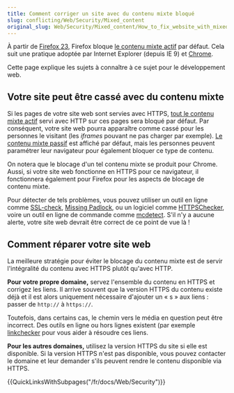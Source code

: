 ```yaml
---
title: Comment corriger un site avec du contenu mixte bloqué
slug: conflicting/Web/Security/Mixed_content
original_slug: Web/Security/Mixed_content/How_to_fix_website_with_mixed_content
---
```


À partir de [Firefox 23](/fr/docs/Mozilla/Firefox/Releases/23), Firefox bloque [le contenu mixte actif](/fr/docs/Web/Security/Mixed_content#contenu_mixte_actif) par défaut. Cela suit une pratique adoptée par Internet Explorer (depuis IE 9) et [Chrome](https://security.googleblog.com/2011/06/trying-to-end-mixed-scripting.html?m=1).

Cette page explique les sujets à connaître à ce sujet pour le développement web.

## Votre site peut être cassé avec du contenu mixte

Si les pages de votre site web sont servies avec HTTPS, [tout le contenu mixte actif](/fr/docs/Web/Security/Mixed_content#contenu_mixte_actif) servi avec HTTP sur ces pages sera bloqué par défaut. Par conséquent, votre site web pourra apparaître comme cassé pour les personnes le visitant (les <i lang="en">iframes</i> pouvant ne pas charger par exemple). [Le contenu mixte passif](/fr/docs/Web/Security/Mixed_content#contenu_mixte_passif_daffichage) est affiché par défaut, mais les personnes peuvent paramétrer leur navigateur pour également bloquer ce type de contenu.

On notera que le blocage d'un tel contenu mixte se produit pour Chrome. Aussi, si votre site web fonctionne en HTTPS pour ce navigateur, il fonctionnera également pour Firefox pour les aspects de blocage de contenu mixte.

Pour détecter de tels problèmes, vous pouvez utiliser un outil en ligne comme [SSL-check](https://www.jitbit.com/sslcheck/), [Missing Padlock](https://www.missingpadlock.com), ou un logiciel comme [HTTPSChecker](https://httpschecker.net/how-it-works), voire un outil en ligne de commande comme [mcdetect](https://github.com/agis/mcdetect). S'il n'y a aucune alerte, votre site web devrait être correct de ce point de vue là&nbsp;!

## Comment réparer votre site web

La meilleure stratégie pour éviter le blocage du contenu mixte est de servir l'intégralité du contenu avec HTTPS plutôt qu'avec HTTP.

**Pour votre propre domaine,** servez l'ensemble du contenu en HTTPS et corrigez les liens. Il arrive souvent que la version HTTPS du contenu existe déjà et il est alors uniquement nécessaire d'ajouter un «&nbsp;s&nbsp;» aux liens&nbsp;: passer de `http://` à `https://`.

Toutefois, dans certains cas, le chemin vers le média en question peut être incorrect. Des outils en ligne ou hors lignes existent (par exemple [linkchecker](https://linkchecker.github.io/linkchecker/) pour vous aider à résoudre ces liens.

**Pour les autres domaines,** utilisez la version HTTPS du site si elle est disponible. Si la version HTTPS n'est pas disponible, vous pouvez contacter le domaine et leur demander s'ils peuvent rendre le contenu disponible via HTTPS.

{{QuickLinksWithSubpages("/fr/docs/Web/Security")}}
